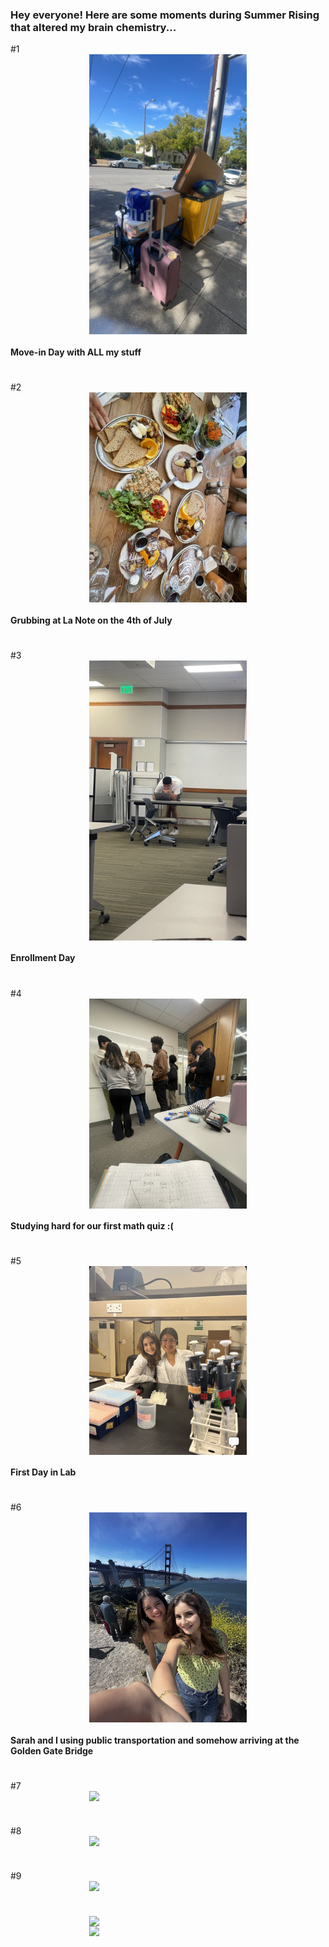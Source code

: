
### Hey everyone! Here are some moments during Summer Rising that altered my brain chemistry... 


#1
<img src="./F2327C3B-E5E1-4EE6-AC23-096230EAB9B3.jpeg" style="width:50%; margin:auto; display:block">
#### Move-in Day with ALL my stuff 
# 

#2 
<img src="./IMG_6825.jpeg" style="width:50%; margin:auto; display:block">
#### Grubbing at La Note on the 4th of July  
#

#3
<img src="./IMG_7198.JPG" style="width:50%; margin:auto; display:block">
#### Enrollment Day 
#

#4
<img src="./IMG_7122.jpeg" style="width:50%; margin:auto; display:block">
#### Studying hard for our first math quiz :( 
#

#5
<img src="./IMG_7193 2.jpg" style="width:50%; margin:auto; display:block">
#### First Day in Lab 
#

#6
<img src="./IMG_2714.jpeg" style="width:50%; margin:auto; display:block">
#### Sarah and I using public transportation and somehow arriving at the Golden Gate Bridge 
# 

#7 
<img src="./IMAGE.PNG" style="width:50%; margin:auto; display:block">
####
#

#8 
<img src="./IMAGE.PNG" style="width:50%; margin:auto; display:block">
####
#

#9
<img src="./IMAGE.PNG" style="width:50%; margin:auto; display:block">
####
#

<img src="./IMAGE.PNG" style="width:50%; margin:auto; display:block">
<img src="./IMAGE.PNG" style="width:50%; margin:auto; display:block">
